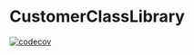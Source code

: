 # CustomerClassLibrary
[![codecov](https://codecov.io/gh/DashaShabalina/CustomerClassLibrary/branch/main/graph/badge.svg?token=815eacbd-01b0-4535-b416-38d385477463)](https://app.codecov.io/gh/DashaShabalina/CustomerClassLibrary)
